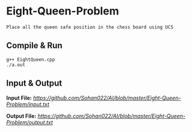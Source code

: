 # Eight-Queen-Problem
```Place all the queen safe position in the chess board using UCS```

## Compile & Run
```
g++ EightQueen.cpp
./a.out
```

## Input & Output
**Input File:** *https://github.com/Sohan022/AI/blob/master/Eight-Queen-Problem/input.txt*

**Output File:** *https://github.com/Sohan022/AI/blob/master/Eight-Queen-Problem/output.txt*
